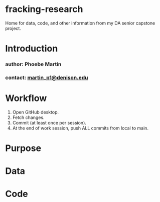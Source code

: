# fracking-research
 Home for data, code, and other information from my DA senior capstone project.

# Introduction
### author: Phoebe Martin
### contact: martin_p1@denison.edu

# Workflow
1. Open GitHub desktop.
2. Fetch changes.
3. Commit (at least once per session).
4. At the end of work session, push ALL commits from local to main.

# Purpose

# Data

# Code
